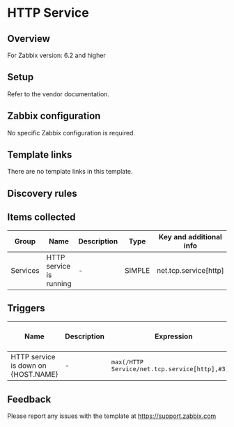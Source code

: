 
# HTTP Service

## Overview

For Zabbix version: 6.2 and higher  

## Setup

Refer to the vendor documentation.

## Zabbix configuration

No specific Zabbix configuration is required.


## Template links

There are no template links in this template.

## Discovery rules


## Items collected

|Group|Name|Description|Type|Key and additional info|
|-----|----|-----------|----|---------------------|
|Services |HTTP service is running |<p>-</p> |SIMPLE |net.tcp.service[http] |

## Triggers

|Name|Description|Expression|Severity|Dependencies and additional info|
|----|-----------|----|----|----|
|HTTP service is down on {HOST.NAME} |<p>-</p> |`max(/HTTP Service/net.tcp.service[http],#3)=0` |AVERAGE | |

## Feedback

Please report any issues with the template at https://support.zabbix.com

